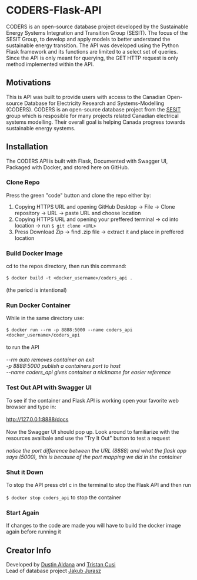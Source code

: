 # CODERS-Flask-API
CODERS is an open-source database project developed by the Sustainable Energy Systems Integration and Transition Group (SESIT). The focus of the SESIT Group, to develop and apply models to better understand the sustainable energy transition. The API was developed using the Python Flask framework and its functions are limited to a select set of queries. Since the API is only meant for querying, the GET HTTP request is only method implemented within the API.

## Motivations
This is API was built to provide users with access to the Canadian Open-source Database for Electricity Research and Systems-Modelling (CODERS). CODERS is an open-source database project from the [SESIT](https://sesit.cive.uvic.ca/ "SESIT Homepage") group which is resposible for many projects related Canadian electrical systems modelling. Their overall goal is helping Canada progress towards sustainable energy systems.

## Installation
The CODERS API is built with Flask, Documented with Swagger UI, Packaged with Docker, and stored here on GitHub.

### Clone Repo
Press the green "code" button and clone the repo either by:
1) Copying HTTPS URL and opening GitHub Desktop -> File -> Clone repository -> URL -> paste URL and choose location
2) Copying HTTPS URL and opening your preffered terminal -> cd into location -> run `$ git clone <URL>`
3) Press Download Zip -> find .zip file -> extract it and place in preffered location

### Build Docker Image
cd to the repos directory, then run this command:<br />
<br />
`$ docker build -t <docker_username>/coders_api .` <br />
<br />
(the period is intentional)

### Run Docker Container
While in the same directory use:<br />
<br />
`$ docker run --rm -p 8888:5000 --name coders_api <docker_username>/coders_api` <br />
<br />
to run the API <br />
<br />
*--rm auto removes container on exit* <br />
*-p 8888:5000 publish a containers port to host* <br />
*--name coders_api gives container a nickname for easier reference* <br />

### Test Out API with Swagger UI
To see if the container and Flask API is working open your favorite web browser and type in: <br />
<br />
http://127.0.0.1:8888/docs <br />
<br />
Now the Swagger UI should pop up. Look around to familiarize with the resources availbale and use the "Try It Out" button to test a request<br />
<br />
*notice the port difference between the URL (8888) and what the flask app says (5000), this is because of the port mapping we did in the container*<br />

### Shut it Down
To stop the API press ctrl c in the terminal to stop the Flask API and then run <br />
<br />
`$ docker stop coders_api` to stop the container<br />

### Start Again
If changes to the code are made you will have to build the docker image again before running it<br />

## Creator Info
Developed by [Dustin Aldana](https://gitlab.com/DustinAldana) and [Tristan Cusi](https://github.com/cusitristan) <br />
Lead of database project [Jakub Jurasz](https://www.researchgate.net/profile/Jakub_Jurasz2)
